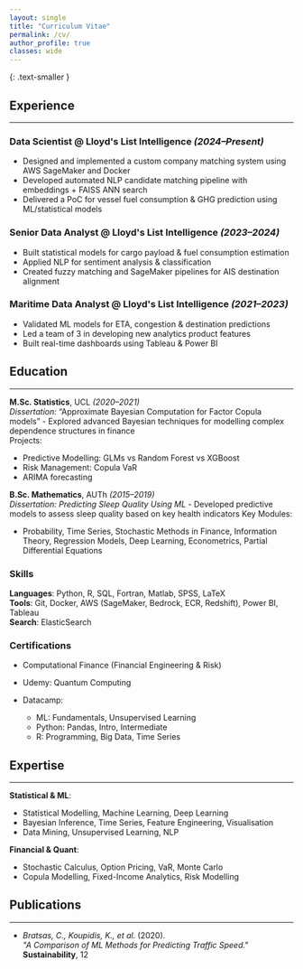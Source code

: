 ```yaml
---
layout: single
title: "Curriculum Vitae"
permalink: /cv/
author_profile: true
classes: wide
---
```


{: .text-smaller }

## Experience
---

### **Data Scientist** @ Lloyd's List Intelligence *(2024–Present)*  
- Designed and implemented a custom company matching system using AWS SageMaker and Docker  
- Developed automated NLP candidate matching pipeline with embeddings + FAISS ANN search  
- Delivered a PoC for vessel fuel consumption & GHG prediction using ML/statistical models

### **Senior Data Analyst** @ Lloyd's List Intelligence *(2023–2024)*  
- Built statistical models for cargo payload & fuel consumption estimation  
- Applied NLP for sentiment analysis & classification  
- Created fuzzy matching and SageMaker pipelines for AIS destination alignment

### **Maritime Data Analyst** @ Lloyd's List Intelligence *(2021–2023)*  
- Validated ML models for ETA, congestion & destination predictions  
- Led a team of 3 in developing new analytics product features  
- Built real-time dashboards using Tableau & Power BI

## Education
---
**M.Sc. Statistics**, UCL *(2020–2021)*  
*Dissertation:* “Approximate Bayesian Computation for Factor Copula models” - Explored advanced Bayesian techniques for modelling complex dependence structures in finance  
Projects:
- Predictive Modelling: GLMs vs Random Forest vs XGBoost
- Risk Management: Copula VaR
- ARIMA forecasting

**B.Sc. Mathematics**, AUTh *(2015–2019)*  
*Dissertation:* *Predicting Sleep Quality Using ML* - Developed predictive models to assess sleep quality based on key health indicators
Key Modules:
- Probability, Time Series, Stochastic Methods in Finance, Information Theory, Regression Models, Deep Learning, Econometrics, Partial Differential Equations

### Skills  
**Languages**: Python, R, SQL, Fortran, Matlab, SPSS, LaTeX  
**Tools**: Git, Docker, AWS (SageMaker, Bedrock, ECR, Redshift), Power BI, Tableau  
**Search**: ElasticSearch

### Certifications  
- Computational Finance (Financial Engineering & Risk)  
- Udemy: Quantum Computing  
- Datacamp:
  - ML: Fundamentals, Unsupervised Learning  
  - Python: Pandas, Intro, Intermediate  
  - R: Programming, Big Data, Time Series

  </div>
</div>

## Expertise
---

**Statistical & ML**:  
- Statistical Modelling, Machine Learning, Deep Learning  
- Bayesian Inference, Time Series, Feature Engineering, Visualisation  
- Data Mining, Unsupervised Learning, NLP

**Financial & Quant**:  
- Stochastic Calculus, Option Pricing, VaR, Monte Carlo  
- Copula Modelling, Fixed-Income Analytics, Risk Modelling

## Publications
---
- *Bratsas, C., Koupidis, K., et al.* (2020).  
  *"A Comparison of ML Methods for Predicting Traffic Speed."* **Sustainability**, 12

